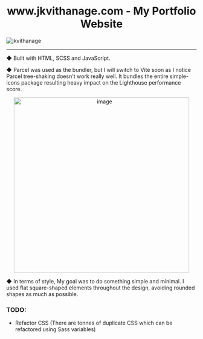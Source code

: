 <h1 align="center">www.jkvithanage.com - My Portfolio Website</h1>

![jkvithanage](https://github.com/jkvithanage/jkvithanage-portfolio/assets/6828858/8c29d85b-54f2-468a-8209-c9064adc80da)

<hr>

◆ Built with HTML, SCSS and JavaScript.

◆ Parcel was used as the bundler, but I will switch to Vite soon as I notice Parcel tree-shaking doesn't work really well. It bundles the entire simple-icons package resulting heavy impact on the Lighthouse performance score.

<p align="center">
  <img width="464" alt="image" src="https://github.com/jkvithanage/jkvithanage-portfolio/assets/6828858/a1f66245-f392-4c14-ad97-1146ee4e8f3b">
</p>

◆ In terms of style, My goal was to do something simple and minimal. I used flat square-shaped elements throughout the design, avoiding rounded shapes as much as possible.

### TODO:
- Refactor CSS (There are tonnes of duplicate CSS which can be refactored using Sass variables)

